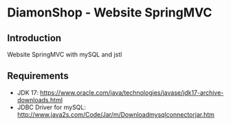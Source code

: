 # DiamonShop - Website SpringMVC

## Introduction
Website SpringMVC with mySQL and jstl

## Requirements
- JDK 17: https://www.oracle.com/java/technologies/javase/jdk17-archive-downloads.html
- JDBC Driver for mySQL: http://www.java2s.com/Code/Jar/m/Downloadmysqlconnectorjar.htm
